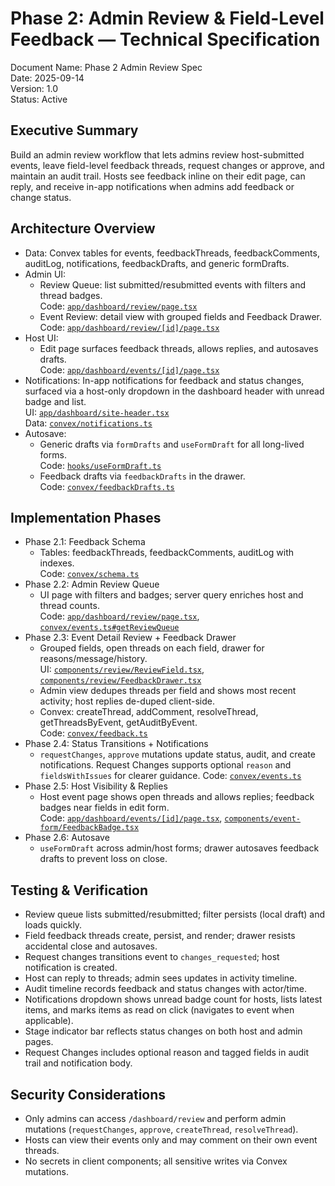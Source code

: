 # Phase 2: Admin Review & Field-Level Feedback — Technical Specification

Document Name: Phase 2 Admin Review Spec  
Date: 2025-09-14  
Version: 1.0  
Status: Active

## Executive Summary
Build an admin review workflow that lets admins review host-submitted events, leave field-level feedback threads, request changes or approve, and maintain an audit trail. Hosts see feedback inline on their edit page, can reply, and receive in-app notifications when admins add feedback or change status.

## Architecture Overview
- Data: Convex tables for events, feedbackThreads, feedbackComments, auditLog, notifications, feedbackDrafts, and generic formDrafts.
- Admin UI:
  - Review Queue: list submitted/resubmitted events with filters and thread badges.  
    Code: [`app/dashboard/review/page.tsx`](file:///Users/ray/workspace/htw-hackathon-2025-rayfernando/app/dashboard/review/page.tsx)
  - Event Review: detail view with grouped fields and Feedback Drawer.  
    Code: [`app/dashboard/review/[id]/page.tsx`](file:///Users/ray/workspace/htw-hackathon-2025-rayfernando/app/dashboard/review/%5Bid%5D/page.tsx)
- Host UI:
  - Edit page surfaces feedback threads, allows replies, and autosaves drafts.  
    Code: [`app/dashboard/events/[id]/page.tsx`](file:///Users/ray/workspace/htw-hackathon-2025-rayfernando/app/dashboard/events/%5Bid%5D/page.tsx)
- Notifications: In-app notifications for feedback and status changes, surfaced via a host-only dropdown in the dashboard header with unread badge and list.  
  UI: [`app/dashboard/site-header.tsx`](file:///Users/ray/workspace/htw-hackathon-2025-rayfernando/app/dashboard/site-header.tsx)  
  Data: [`convex/notifications.ts`](file:///Users/ray/workspace/htw-hackathon-2025-rayfernando/convex/notifications.ts)
- Autosave:
  - Generic drafts via `formDrafts` and `useFormDraft` for all long-lived forms.  
    Code: [`hooks/useFormDraft.ts`](file:///Users/ray/workspace/htw-hackathon-2025-rayfernando/hooks/useFormDraft.ts)
  - Feedback drafts via `feedbackDrafts` in the drawer.  
    Code: [`convex/feedbackDrafts.ts`](file:///Users/ray/workspace/htw-hackathon-2025-rayfernando/convex/feedbackDrafts.ts)

## Implementation Phases
- Phase 2.1: Feedback Schema
  - Tables: feedbackThreads, feedbackComments, auditLog with indexes.  
    Code: [`convex/schema.ts`](file:///Users/ray/workspace/htw-hackathon-2025-rayfernando/convex/schema.ts#L91-L117)
- Phase 2.2: Admin Review Queue
  - UI page with filters and badges; server query enriches host and thread counts.  
    Code: [`app/dashboard/review/page.tsx`](file:///Users/ray/workspace/htw-hackathon-2025-rayfernando/app/dashboard/review/page.tsx), [`convex/events.ts#getReviewQueue`](file:///Users/ray/workspace/htw-hackathon-2025-rayfernando/convex/events.ts#L368-L451)
- Phase 2.3: Event Detail Review + Feedback Drawer
  - Grouped fields, open threads on each field, drawer for reasons/message/history.  
    UI: [`components/review/ReviewField.tsx`](file:///Users/ray/workspace/htw-hackathon-2025-rayfernando/components/review/ReviewField.tsx), [`components/review/FeedbackDrawer.tsx`](file:///Users/ray/workspace/htw-hackathon-2025-rayfernando/components/review/FeedbackDrawer.tsx)
  - Admin view dedupes threads per field and shows most recent activity; host replies de-duped client-side.
  - Convex: createThread, addComment, resolveThread, getThreadsByEvent, getAuditByEvent.  
    Code: [`convex/feedback.ts`](file:///Users/ray/workspace/htw-hackathon-2025-rayfernando/convex/feedback.ts)
- Phase 2.4: Status Transitions + Notifications
  - `requestChanges`, `approve` mutations update status, audit, and create notifications. Request Changes supports optional `reason` and `fieldsWithIssues` for clearer guidance.
    Code: [`convex/events.ts`](file:///Users/ray/workspace/htw-hackathon-2025-rayfernando/convex/events.ts#L489-L499)
- Phase 2.5: Host Visibility & Replies
  - Host event page shows open threads and allows replies; feedback badges near fields in edit form.  
    Code: [`app/dashboard/events/[id]/page.tsx`](file:///Users/ray/workspace/htw-hackathon-2025-rayfernando/app/dashboard/events/%5Bid%5D/page.tsx), [`components/event-form/FeedbackBadge.tsx`](file:///Users/ray/workspace/htw-hackathon-2025-rayfernando/components/event-form/FeedbackBadge.tsx)
- Phase 2.6: Autosave
  - `useFormDraft` across admin/host forms; drawer autosaves feedback drafts to prevent loss on close.

## Testing & Verification
- Review queue lists submitted/resubmitted; filter persists (local draft) and loads quickly.
- Field feedback threads create, persist, and render; drawer resists accidental close and autosaves.
- Request changes transitions event to `changes_requested`; host notification is created.
- Host can reply to threads; admin sees updates in activity timeline.
- Audit timeline records feedback and status changes with actor/time.
- Notifications dropdown shows unread badge count for hosts, lists latest items, and marks items as read on click (navigates to event when applicable).
- Stage indicator bar reflects status changes on both host and admin pages.
- Request Changes includes optional reason and tagged fields in audit trail and notification body.

## Security Considerations
- Only admins can access `/dashboard/review` and perform admin mutations (`requestChanges`, `approve`, `createThread`, `resolveThread`).
- Hosts can view their events only and may comment on their own event threads.
- No secrets in client components; all sensitive writes via Convex mutations.
